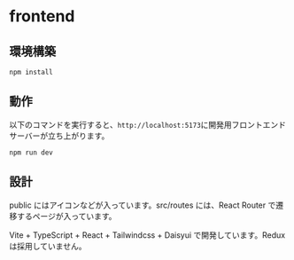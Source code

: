 # frontend

## 環境構築

```
npm install
```

## 動作

以下のコマンドを実行すると、`http://localhost:5173`に開発用フロントエンドサーバーが立ち上がります。

```
npm run dev
```

## 設計

public にはアイコンなどが入っています。src/routes には、React Router で遷移するページが入っています。

Vite + TypeScript + React + Tailwindcss + Daisyui で開発しています。Redux は採用していません。
